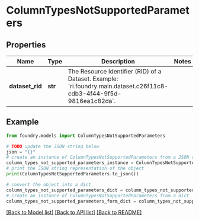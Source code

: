 # ColumnTypesNotSupportedParameters

## Properties

Name | Type | Description | Notes
------------ | ------------- | ------------- | -------------
**dataset_rid** | **str** | The Resource Identifier (RID) of a Dataset. Example: \`ri.foundry.main.dataset.c26f11c8-cdb3-4f44-9f5d-9816ea1c82da\`.  |

## Example

```python
from foundry.models import ColumnTypesNotSupportedParameters

# TODO update the JSON string below
json = "{}"
# create an instance of ColumnTypesNotSupportedParameters from a JSON string
column_types_not_supported_parameters_instance = ColumnTypesNotSupportedParameters.from_json(json)
# print the JSON string representation of the object
print(ColumnTypesNotSupportedParameters.to_json())

# convert the object into a dict
column_types_not_supported_parameters_dict = column_types_not_supported_parameters_instance.to_dict()
# create an instance of ColumnTypesNotSupportedParameters from a dict
column_types_not_supported_parameters_form_dict = column_types_not_supported_parameters.from_dict(column_types_not_supported_parameters_dict)
```

[\[Back to Model list\]](../README.md#documentation-for-models) [\[Back to API list\]](../README.md#documentation-for-api-endpoints) [\[Back to README\]](../README.md)

